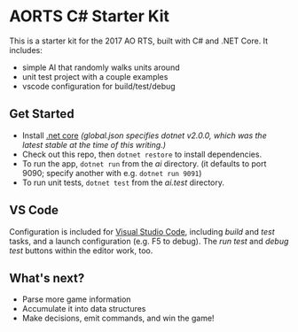 # AORTS C# Starter Kit

This is a starter kit for the 2017 AO RTS, built with C# and .NET Core. It includes:

 - simple AI that randomly walks units around
 - unit test project with a couple examples
 - vscode configuration for build/test/debug

## Get Started

- Install [.net core](https://www.microsoft.com/net/core) _(global.json specifies dotnet v2.0.0, which was the latest stable at the time of this writing.)_
- Check out this repo, then `dotnet restore` to install dependencies.
- To run the app, `dotnet run` from the _ai_ directory. (it defaults to port 9090; specify another with e.g. `dotnet run 9091`)
- To run unit tests, `dotnet test` from the _ai.test_ directory.

## VS Code

Configuration is included for [Visual Studio Code](https://code.visualstudio.com/), including _build_ and _test_ tasks, and a launch configuration (e.g. F5 to debug). The _run test_ and _debug test_ buttons within the editor work, too.

## What's next?

- Parse more game information
- Accumulate it into data structures
- Make decisions, emit commands, and win the game!
